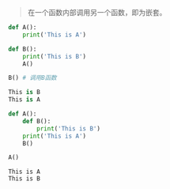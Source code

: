 > 在一个函数内部调用另一个函数，即为嵌套。

```python
def A():
    print('This is A')

def B():
    print('This is B')
    A()

B() # 调用B函数

This is B
This is A
```

```python
def A():
    def B():
        print('This is B')
    print('This is A')
    B()

A()
```

```
This is A
This is B
```

